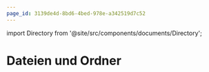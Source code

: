 ```yaml
---
page_id: 3139de4d-8bd6-4bed-978e-a342519d7c52
---
```

import Directory from '@site/src/components/documents/Directory';

# Dateien und Ordner


<Directory name="Ordner" id="1e79cf9a-b890-4d9e-a5fe-e4b372e233c6"/>